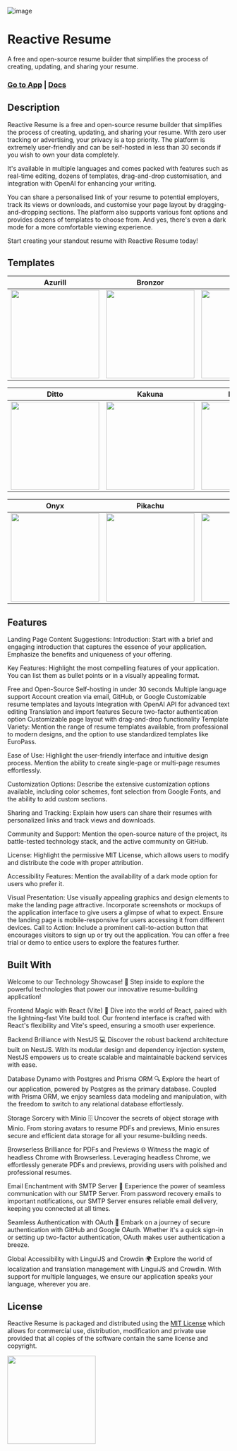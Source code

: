 ![image](https://github.com/GuptaRishi0070/Resume_AI/assets/108511606/88fa5e8c-d489-4d46-b0cf-8d6b47f79ac6)

# Reactive Resume

A free and open-source resume builder that simplifies the process of creating, updating, and sharing your resume.

### [Go to App](https://rxresu.me/) | [Docs](https://docs.rxresu.me/)

## Description

Reactive Resume is a free and open-source resume builder that simplifies the process of creating, updating, and sharing your resume. With zero user tracking or advertising, your privacy is a top priority. The platform is extremely user-friendly and can be self-hosted in less than 30 seconds if you wish to own your data completely.

It's available in multiple languages and comes packed with features such as real-time editing, dozens of templates, drag-and-drop customisation, and integration with OpenAI for enhancing your writing.

You can share a personalised link of your resume to potential employers, track its views or downloads, and customise your page layout by dragging-and-dropping sections. The platform also supports various font options and provides dozens of templates to choose from. And yes, there's even a dark mode for a more comfortable viewing experience.

Start creating your standout resume with Reactive Resume today!

## Templates

| Azurill                                                      | Bronzor                                                     | Chikorita                                                   |
| ------------------------------------------------------------ | ----------------------------------------------------------- | ----------------------------------------------------------- |
| <img src="https://i.imgur.com/jKgo04C.jpeg" width="200px" /> | <img src="https://i.imgur.com/DFNQZP2.jpg" width="200px" /> | <img src="https://i.imgur.com/Dwv8Y7f.jpg" width="200px" /> |

| Ditto                                                       | Kakuna                                                      | Nosepass                                                    |
| ----------------------------------------------------------- | ----------------------------------------------------------- | ----------------------------------------------------------- |
| <img src="https://i.imgur.com/6c5lASL.jpg" width="200px" /> | <img src="https://i.imgur.com/268ML3t.jpg" width="200px" /> | <img src="https://i.imgur.com/npRLsPS.jpg" width="200px" /> |

| Onyx                                                        | Pikachu                                                     | Rhyhorn                                                     |
| ----------------------------------------------------------- | ----------------------------------------------------------- | ----------------------------------------------------------- |
| <img src="https://i.imgur.com/cxplXOW.jpg" width="200px" /> | <img src="https://i.imgur.com/Y9f7qsh.jpg" width="200px" /> | <img src="https://i.imgur.com/h4kQxy2.jpg" width="200px" /> |

## Features

Landing Page Content Suggestions:
Introduction: Start with a brief and engaging introduction that captures the essence of your application. Emphasize the benefits and uniqueness of your offering.

Key Features: Highlight the most compelling features of your application. You can list them as bullet points or in a visually appealing format.

Free and Open-Source
Self-hosting in under 30 seconds
Multiple language support
Account creation via email, GitHub, or Google
Customizable resume templates and layouts
Integration with OpenAI API for advanced text editing
Translation and import features
Secure two-factor authentication option
Customizable page layout with drag-and-drop functionality
Template Variety: Mention the range of resume templates available, from professional to modern designs, and the option to use standardized templates like EuroPass.

Ease of Use: Highlight the user-friendly interface and intuitive design process. Mention the ability to create single-page or multi-page resumes effortlessly.

Customization Options: Describe the extensive customization options available, including color schemes, font selection from Google Fonts, and the ability to add custom sections.

Sharing and Tracking: Explain how users can share their resumes with personalized links and track views and downloads.

Community and Support: Mention the open-source nature of the project, its battle-tested technology stack, and the active community on GitHub.

License: Highlight the permissive MIT License, which allows users to modify and distribute the code with proper attribution.

Accessibility Features: Mention the availability of a dark mode option for users who prefer it.

Visual Presentation:
Use visually appealing graphics and design elements to make the landing page attractive.
Incorporate screenshots or mockups of the application interface to give users a glimpse of what to expect.
Ensure the landing page is mobile-responsive for users accessing it from different devices.
Call to Action:
Include a prominent call-to-action button that encourages visitors to sign up or try out the application.
You can offer a free trial or demo to entice users to explore the features further.

## Built With

Welcome to our Technology Showcase!
🚀 Step inside to explore the powerful technologies that power our innovative resume-building application!

Frontend Magic with React (Vite)
🎨 Dive into the world of React, paired with the lightning-fast Vite build tool. Our frontend interface is crafted with React's flexibility and Vite's speed, ensuring a smooth user experience.

Backend Brilliance with NestJS
💻 Discover the robust backend architecture built on NestJS. With its modular design and dependency injection system, NestJS empowers us to create scalable and maintainable backend services with ease.

Database Dynamo with Postgres and Prisma ORM
🔍 Explore the heart of our application, powered by Postgres as the primary database. Coupled with Prisma ORM, we enjoy seamless data modeling and manipulation, with the freedom to switch to any relational database effortlessly.

Storage Sorcery with Minio
🗄️ Uncover the secrets of object storage with Minio. From storing avatars to resume PDFs and previews, Minio ensures secure and efficient data storage for all your resume-building needs.

Browserless Brilliance for PDFs and Previews
🌐 Witness the magic of headless Chrome with Browserless. Leveraging headless Chrome, we effortlessly generate PDFs and previews, providing users with polished and professional resumes.

Email Enchantment with SMTP Server
📧 Experience the power of seamless communication with our SMTP Server. From password recovery emails to important notifications, our SMTP Server ensures reliable email delivery, keeping you connected at all times.

Seamless Authentication with OAuth
🔐 Embark on a journey of secure authentication with GitHub and Google OAuth. Whether it's a quick sign-in or setting up two-factor authentication, OAuth makes user authentication a breeze.

Global Accessibility with LinguiJS and Crowdin
🌍 Explore the world of localization and translation management with LinguiJS and Crowdin. With support for multiple languages, we ensure our application speaks your language, wherever you are.




## License

Reactive Resume is packaged and distributed using the [MIT License](/LICENSE.md) which allows for commercial use, distribution, modification and private use provided that all copies of the software contain the same license and copyright.


<p>
  <a href="https://www.digitalocean.com/?utm_medium=opensource&utm_source=Reactive-Resume">
    <img src="https://opensource.nyc3.cdn.digitaloceanspaces.com/attribution/assets/PoweredByDO/DO_Powered_by_Badge_blue.svg" width="200px">
  </a>
</p>
